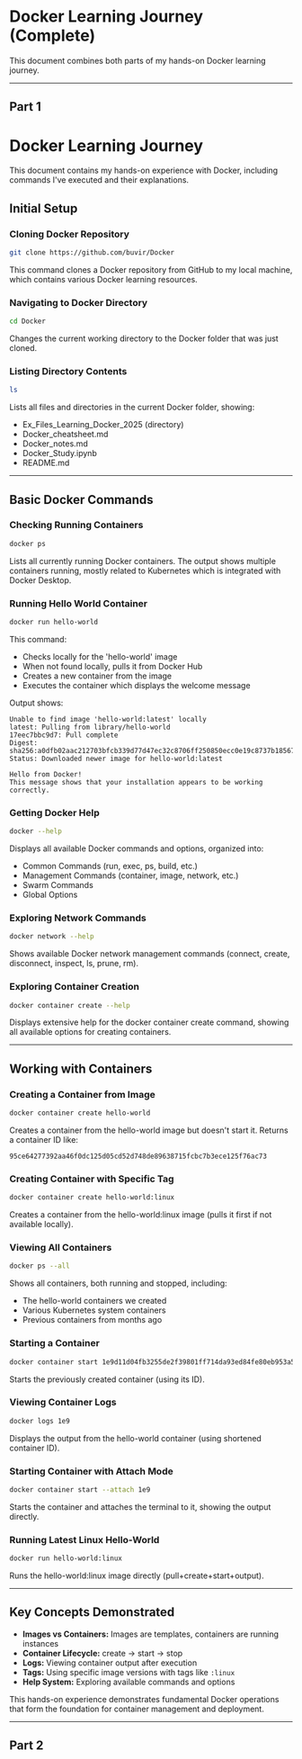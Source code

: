# Docker Learning Journey (Complete)

This document combines both parts of my hands-on Docker learning journey.

---

## Part 1

# Docker Learning Journey

This document contains my hands-on experience with Docker, including commands I've executed and their explanations.

## Initial Setup

### Cloning Docker Repository
```bash
git clone https://github.com/buvir/Docker
```
This command clones a Docker repository from GitHub to my local machine, which contains various Docker learning resources.

### Navigating to Docker Directory
```bash
cd Docker
```
Changes the current working directory to the Docker folder that was just cloned.

### Listing Directory Contents
```bash
ls
```
Lists all files and directories in the current Docker folder, showing:

- Ex_Files_Learning_Docker_2025 (directory)
- Docker_cheatsheet.md
- Docker_notes.md
- Docker_Study.ipynb
- README.md

---

## Basic Docker Commands

### Checking Running Containers
```bash
docker ps
```
Lists all currently running Docker containers. The output shows multiple containers running, mostly related to Kubernetes which is integrated with Docker Desktop.

### Running Hello World Container
```bash
docker run hello-world
```
This command:
- Checks locally for the 'hello-world' image
- When not found locally, pulls it from Docker Hub
- Creates a new container from the image
- Executes the container which displays the welcome message

Output shows:
```
Unable to find image 'hello-world:latest' locally
latest: Pulling from library/hello-world
17eec7bbc9d7: Pull complete
Digest: sha256:a0dfb02aac212703bfcb339d77d47ec32c8706ff250850ecc0e19c8737b18567
Status: Downloaded newer image for hello-world:latest

Hello from Docker!
This message shows that your installation appears to be working correctly.
```

### Getting Docker Help
```bash
docker --help
```
Displays all available Docker commands and options, organized into:
- Common Commands (run, exec, ps, build, etc.)
- Management Commands (container, image, network, etc.)
- Swarm Commands
- Global Options

### Exploring Network Commands
```bash
docker network --help
```
Shows available Docker network management commands (connect, create, disconnect, inspect, ls, prune, rm).

### Exploring Container Creation
```bash
docker container create --help
```
Displays extensive help for the docker container create command, showing all available options for creating containers.

---

## Working with Containers

### Creating a Container from Image
```bash
docker container create hello-world
```
Creates a container from the hello-world image but doesn't start it. Returns a container ID like:
```
95ce64277392aa46f0dc125d05cd52d748de89638715fcbc7b3ece125f76ac73
```

### Creating Container with Specific Tag
```bash
docker container create hello-world:linux
```
Creates a container from the hello-world:linux image (pulls it first if not available locally).

### Viewing All Containers
```bash
docker ps --all
```
Shows all containers, both running and stopped, including:
- The hello-world containers we created
- Various Kubernetes system containers
- Previous containers from months ago

### Starting a Container
```bash
docker container start 1e9d11d04fb3255de2f39801ff714da93ed84fe80eb953a5d0487012646ce243
```
Starts the previously created container (using its ID).

### Viewing Container Logs
```bash
docker logs 1e9
```
Displays the output from the hello-world container (using shortened container ID).

### Starting Container with Attach Mode
```bash
docker container start --attach 1e9
```
Starts the container and attaches the terminal to it, showing the output directly.

### Running Latest Linux Hello-World
```bash
docker run hello-world:linux
```
Runs the hello-world:linux image directly (pull+create+start+output).

---

## Key Concepts Demonstrated
- **Images vs Containers:** Images are templates, containers are running instances
- **Container Lifecycle:** create → start → stop
- **Logs:** Viewing container output after execution
- **Tags:** Using specific image versions with tags like `:linux`
- **Help System:** Exploring available commands and options

This hands-on experience demonstrates fundamental Docker operations that form the foundation for container management and deployment.


---

## Part 2

